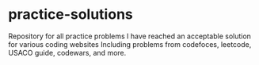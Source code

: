 # practice-solutions
Repository for all practice problems I have reached an acceptable solution for various coding websites
Including problems from codefoces, leetcode, USACO guide, codewars, and more.

